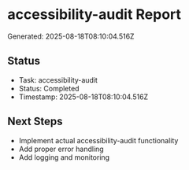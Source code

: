 # accessibility-audit Report

Generated: 2025-08-18T08:10:04.516Z

## Status
- Task: accessibility-audit
- Status: Completed
- Timestamp: 2025-08-18T08:10:04.516Z

## Next Steps
- Implement actual accessibility-audit functionality
- Add proper error handling
- Add logging and monitoring
